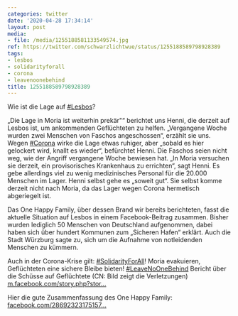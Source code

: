 ```yaml
---
categories: twitter
date: '2020-04-28 17:34:14'
layout: post
media:
- file: /media/1255188581133549574.jpg
ref: https://twitter.com/schwarzlichtwue/status/1255188589798928389
tags:
- lesbos
- solidarityforall
- corona
- leavenoonebehind
title: 1255188589798928389
---
```

Wie ist die Lage auf [#Lesbos](/t/lesbos)?



„Die Lage in Moria ist weiterhin prekär"“ berichtet uns Henni, die derzeit auf Lesbos ist, um ankommenden Geflüchteten zu helfen. „Vergangene Woche wurden zwei Menschen von Faschos angeschossen“, erzählt sie uns. 
Wegen [#Corona](/t/corona) wirke die Lage etwas ruhiger, aber „sobald es hier gelockert wird, knallt es wieder“, befürchtet Henni. Die Faschos seien nicht weg, wie der Angriff vergangene Woche bewiesen hat.
„In Moria versuchen sie derzeit, ein provisorisches Krankenhaus zu errichten“, sagt Henni. Es gebe allerdings viel zu wenig medizinisches Personal für die 20.000 Menschen im Lager.
Henni selbst gehe es „soweit gut“. Sie selbst komme derzeit nicht nach Moria, da das Lager wegen Corona hermetisch abgeriegelt ist.



Das One Happy Family, über dessen Brand wir bereits berichteten, fasst die aktuelle Situation auf Lesbos in einem Facebook-Beitrag zusammen.
Bisher wurden lediglich 50 Menschen von Deutschland aufgenommen, dabei haben sich über hundert Kommunen zum „Sicheren Hafen“ erklärt. Auch die Stadt Würzburg sagte zu, sich um die Aufnahme von notleidenden Menschen zu kümmern.



Auch in der Corona-Krise gilt: [#SolidarityForAll](/t/solidarityforall)!
Moria evakuieren, Geflüchteten eine sichere Bleibe bieten! [#LeaveNoOneBehind](/t/leavenoonebehind)
Bericht über die Schüsse auf Geflüchtete (CN: Bild zeigt die Verletzungen) [m.facebook.com/story.php?stor…](https://m.facebook.com/story.php?story_fbid=2943016749099531&id=657905327610696)



Hier die gute Zusammenfassung des One Happy Family: [facebook.com/28692323175157…](https://www.facebook.com/286923231751573/posts/916147892162434/)